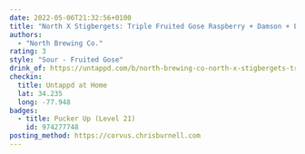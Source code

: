 ```yaml
---
date: 2022-05-06T21:32:56+0100
title: "North X Stigbergets: Triple Fruited Gose Raspberry + Damson + Lingonberry"
authors:
  - "North Brewing Co."
rating: 3
style: "Sour - Fruited Gose"
drink_of: https://untappd.com/b/north-brewing-co-north-x-stigbergets-triple-fruited-gose-raspberry-damson-lingonberry/4675306
checkin:
  title: Untappd at Home
  lat: 34.235
  long: -77.948
badges:
  - title: Pucker Up (Level 21)
    id: 974277748
posting_method: https://corvus.chrisburnell.com
---
```

